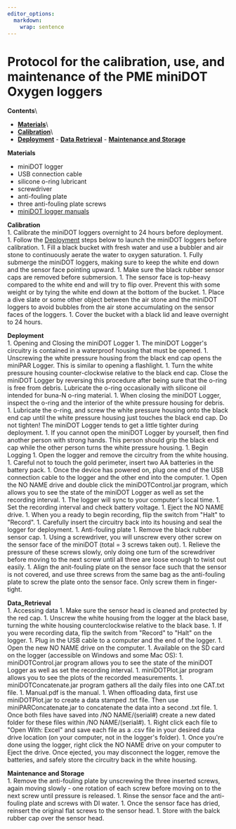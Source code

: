 ```yaml
---
editor_options: 
  markdown: 
    wrap: sentence
---
```


# Protocol for the calibration, use, and maintenance of the PME miniDOT Oxygen loggers

**Contents**\
- [**Materials**](#Materials)\
- [**Calibration**](#Calibration)\
- [**Deployment**](#Deployment) - [**Data Retrieval**](#Data_Retrieval) - [**Maintenance and Storage**](#Matinenance)

<a name="Materials"></a> **Materials**

* miniDOT logger 
* USB connection cable 
* silicone o-ring lubricant 
* screwdriver 
* anti-fouling plate 
* three anti-fouling plate screws
* [miniDOT logger manuals](https://github.com/SilbigerLab/Protocols/tree/master/References_and_Manuals/miniDOT_Oxygen_Sensor_Manual)

<a name="Calibration"></a> **Calibration**\
1.
Calibrate the miniDOT loggers overnight to 24 hours before deployment.
1.
Follow the [Deployment](#Deployment) steps below to launch the miniDOT loggers before calibration.
1.
Fill a black bucket with fresh water and use a bubbler and air stone to continuously aerate the water to oxygen saturation.
1.
Fully submerge the miniDOT loggers, making sure to keep the white end down and the sensor face pointing upward.
1.
Make sure the black rubber sensor caps are removed before submersion.
1.
The sensor face is top-heavy compared to the white end and will try to flip over.
Prevent this with some weight or by tying the white end down at the bottom of the bucket.
1.
Place a dive slate or some other object between the air stone and the miniDOT loggers to avoid bubbles from the air stone accumulating on the sensor faces of the loggers.
1.
Cover the bucket with a black lid and leave overnight to 24 hours.

<a name="Deployment"></a> **Deployment**\
1.
Opening and Closing the miniDOT Logger 1.
The miniDOT Logger's circuitry is contained in a waterproof housing that must be opened.
1.
Unscrewing the white pressure housing from the black end cap opens the miniPAR Logger.
This is similar to opening a flashlight.
1.
Turn the white pressure housing counter-clockwise relative to the black end cap.
Close the miniDOT Logger by reversing this procedure after being sure that the o-ring is free from debris.
Lubricate the o-ring occasionally with silicone oil intended for buna-N o-ring material.
1.
When closing the miniDOT Logger, inspect the o-ring and the interior of the white pressure housing for debris.
1.
Lubricate the o-ring, and screw the white pressure housing onto the black end cap until the white pressure housing just touches the black end cap.
Do not tighten!
The miniDOT Logger tends to get a little tighter during deployment.
1.
If you cannot open the miniDOT Logger by yourself, then find another person with strong hands.
This person should grip the black end cap while the other person turns the white pressure housing.
1.
Begin Logging 1.
Open the logger and remove the circuitry from the white housing.
1.
Careful not to touch the gold perimeter, insert two AA batteries in the battery pack.
1.
Once the device has powered on, plug one end of the USB connection cable to the logger and the other end into the computer.
1.
Open the NO NAME drive and double click the miniDOTControl.jar program, which allows you to see the state of the miniDOT Logger as well as set the recording interval.
1.
The logger will sync to your computer's local time.
1.
Set the recording interval and check battery voltage.
1.
Eject the NO NAME drive.
1.
When you a ready to begin recording, flip the switch from "Halt" to "Record".
1.
Carefully insert the circuitry back into its housing and seal the logger for deployment.
1.
Anti-fouling plate 1.
Remove the black rubber sensor cap.
1.
Using a screwdriver, you will unscrew every other screw on the sensor face of the miniDOT (total = 3 screws taken out).
1.
Relieve the pressure of these screws slowly, only doing one turn of the screwdriver before moving to the next screw until all three are loose enough to twist out easily.
1.
Align the anit-fouling plate on the sensor face such that the sensor is not covered, and use three screws from the same bag as the anti-fouling plate to screw the plate onto the sensor face.
Only screw them in finger-tight.

<a name="Data_Retrieval"></a> **Data_Retrieval**\
1.
Accessing data 1.
Make sure the sensor head is cleaned and protected by the red cap.
1.
Unscrew the white housing from the logger at the black base, turning the white housing counterclockwise relative to the black base.
1.
If you were recording data, flip the switch from "Record" to "Halt" on the logger.
1.
Plug in the USB cable to a computer and the end of the logger.
1.
Open the new NO NAME drive on the computer.
1.
Available on the SD card on the logger (accessible on Windows and some Mac OS): 1.
miniDOTControl.jar program allows you to see the state of the miniDOT Logger as well as set the recording interval.
1.
miniDOTPlot.jar program allows you to see the plots of the recorded measurements.
1.
miniDOTConcatenate.jar program gathers all the daily files into one CAT.txt file.
1.
Manual.pdf is the manual.
1.
When offloading data, first use miniDOTPlot.jar to create a data stamped .txt file.
Then use miniPARConcatenate.jar to concatenate the data into a second .txt file.
1.
Once both files have saved into /NO NAME/(serial#) create a new dated folder for these files within /NO NAME/(serial#).
1.
Right click each file to "Open With: Excel" and save each file as a .csv file in your desired data drive location (on your computer, not in the logger's folder).
1.
Once you're done using the logger, right click the NO NAME drive on your computer to Eject the drive.
Once ejected, you may disconnect the logger, remove the batteries, and safely store the circuitry back in the white housing.

<a name="Maintenance"></a> **Maintenance and Storage**\
1.
Remove the anti-fouling plate by unscrewing the three inserted screws, again moving slowly - one rotation of each screw before moving on to the next screw until pressure is released.
1.
Rinse the sensor face and the anti-fouling plate and screws with DI water.
1.
Once the sensor face has dried, reinsert the original flat screws to the sensor head.
1.
Store with the balck rubber cap over the sensor head.

